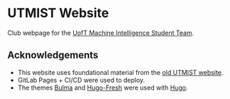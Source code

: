 # UTMIST Website

Club webpage for the [UofT Machine Intelligence Student Team](https://utmist.gitlab.io).

## Acknowledgements

- This website uses foundational material from the [old UTMIST website](https://utmist.github.io).
- GitLab Pages + CI/CD were used to deploy.
- The themes [Bulma](https://bulma.io) and [Hugo-Fresh](https://github.com/StefMa/hugo-fresh) were used with [Hugo](https://gohugo.io).
